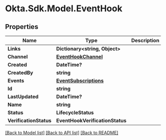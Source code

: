 # Okta.Sdk.Model.EventHook
## Properties

Name | Type | Description | Notes
------------ | ------------- | ------------- | -------------
**Links** | **Dictionary&lt;string, Object&gt;** |  | [optional] 
**Channel** | [**EventHookChannel**](EventHookChannel.md) |  | [optional] 
**Created** | **DateTime?** |  | [optional] 
**CreatedBy** | **string** |  | [optional] 
**Events** | [**EventSubscriptions**](EventSubscriptions.md) |  | [optional] 
**Id** | **string** |  | [optional] 
**LastUpdated** | **DateTime?** |  | [optional] 
**Name** | **string** |  | [optional] 
**Status** | **LifecycleStatus** |  | [optional] 
**VerificationStatus** | **EventHookVerificationStatus** |  | [optional] 

[[Back to Model list]](../README.md#documentation-for-models) [[Back to API list]](../README.md#documentation-for-api-endpoints) [[Back to README]](../README.md)

